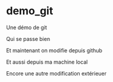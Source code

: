 # demo_git
Une démo de git


Qui se passe bien


Et maintenant on modifie depuis github



Et aussi depuis ma machine local


Encore une autre modification extérieuer

